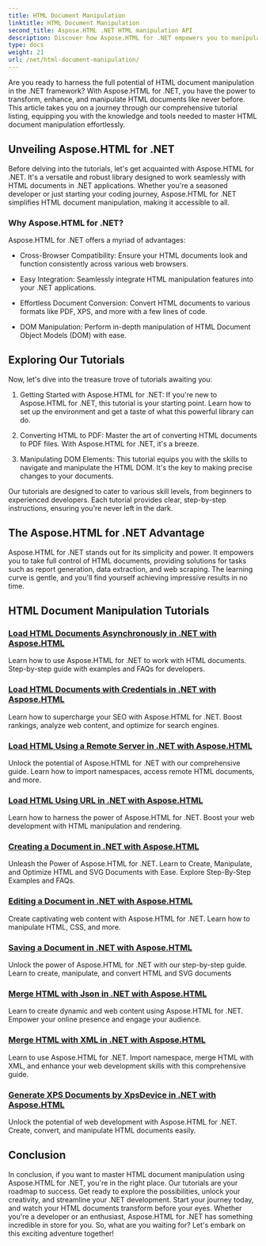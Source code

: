 ```yaml
---
title: HTML Document Manipulation
linktitle: HTML Document Manipulation
second_title: Aspose.HTML .NET HTML manipulation API
description: Discover how Aspose.HTML for .NET empowers you to manipulate HTML documents efficiently. Explore tutorials that guide you through the process.
type: docs
weight: 21
url: /net/html-document-manipulation/
---
```


Are you ready to harness the full potential of HTML document manipulation in the .NET framework? With Aspose.HTML for .NET, you have the power to transform, enhance, and manipulate HTML documents like never before. This article takes you on a journey through our comprehensive tutorial listing, equipping you with the knowledge and tools needed to master HTML document manipulation effortlessly.

## Unveiling Aspose.HTML for .NET

Before delving into the tutorials, let's get acquainted with Aspose.HTML for .NET. It's a versatile and robust library designed to work seamlessly with HTML documents in .NET applications. Whether you're a seasoned developer or just starting your coding journey, Aspose.HTML for .NET simplifies HTML document manipulation, making it accessible to all.

### Why Aspose.HTML for .NET?

Aspose.HTML for .NET offers a myriad of advantages:

- Cross-Browser Compatibility: Ensure your HTML documents look and function consistently across various web browsers.

- Easy Integration: Seamlessly integrate HTML manipulation features into your .NET applications.

- Effortless Document Conversion: Convert HTML documents to various formats like PDF, XPS, and more with a few lines of code.

- DOM Manipulation: Perform in-depth manipulation of HTML Document Object Models (DOM) with ease.

## Exploring Our Tutorials

Now, let's dive into the treasure trove of tutorials awaiting you:

1. Getting Started with Aspose.HTML for .NET: If you're new to Aspose.HTML for .NET, this tutorial is your starting point. Learn how to set up the environment and get a taste of what this powerful library can do.

2. Converting HTML to PDF: Master the art of converting HTML documents to PDF files. With Aspose.HTML for .NET, it's a breeze.

3. Manipulating DOM Elements: This tutorial equips you with the skills to navigate and manipulate the HTML DOM. It's the key to making precise changes to your documents.

Our tutorials are designed to cater to various skill levels, from beginners to experienced developers. Each tutorial provides clear, step-by-step instructions, ensuring you're never left in the dark.

## The Aspose.HTML for .NET Advantage

Aspose.HTML for .NET stands out for its simplicity and power. It empowers you to take full control of HTML documents, providing solutions for tasks such as report generation, data extraction, and web scraping. The learning curve is gentle, and you'll find yourself achieving impressive results in no time.

## HTML Document Manipulation Tutorials
### [Load HTML Documents Asynchronously in .NET with Aspose.HTML](./load-html-doc-asynchronously/)
Learn how to use Aspose.HTML for .NET to work with HTML documents. Step-by-step guide with examples and FAQs for developers.
### [Load HTML Documents with Credentials in .NET with Aspose.HTML](./load-html-doc-with-credentials/)
Learn how to supercharge your SEO with Aspose.HTML for .NET. Boost rankings, analyze web content, and optimize for search engines.
### [Load HTML Using a Remote Server in .NET with Aspose.HTML](./load-html-using-remote-server/)
Unlock the potential of Aspose.HTML for .NET with our comprehensive guide. Learn how to import namespaces, access remote HTML documents, and more.
### [Load HTML Using URL in .NET with Aspose.HTML](./load-html-using-url/)
Learn how to harness the power of Aspose.HTML for .NET. Boost your web development with HTML manipulation and rendering.
### [Creating a Document in .NET with Aspose.HTML](./creating-a-document/)
Unleash the Power of Aspose.HTML for .NET. Learn to Create, Manipulate, and Optimize HTML and SVG Documents with Ease. Explore Step-By-Step Examples and FAQs.
### [Editing a Document in .NET with Aspose.HTML](./editing-a-document/)
Create captivating web content with Aspose.HTML for .NET. Learn how to manipulate HTML, CSS, and more.
### [Saving a Document in .NET with Aspose.HTML](./saving-a-document/)
Unlock the power of Aspose.HTML for .NET with our step-by-step guide. Learn to create, manipulate, and convert HTML and SVG documents
### [Merge HTML with Json in .NET with Aspose.HTML](./merge-html-with-json/)
Learn to create dynamic and web content using Aspose.HTML for .NET. Empower your online presence and engage your audience.
### [Merge HTML with XML in .NET with Aspose.HTML](./merge-html-with-xml/)
Learn to use Aspose.HTML for .NET. Import namespace, merge HTML with XML, and enhance your web development skills with this comprehensive guide.
### [Generate XPS Documents by XpsDevice in .NET with Aspose.HTML](./generate-xps-documents-by-xpsdevice/)
Unlock the potential of web development with Aspose.HTML for .NET. Create, convert, and manipulate HTML documents easily.

## Conclusion

In conclusion, if you want to master HTML document manipulation using Aspose.HTML for .NET, you're in the right place. Our tutorials are your roadmap to success. Get ready to explore the possibilities, unlock your creativity, and streamline your .NET development. Start your journey today, and watch your HTML documents transform before your eyes. Whether you're a developer or an enthusiast, Aspose.HTML for .NET has something incredible in store for you. So, what are you waiting for? Let's embark on this exciting adventure together!